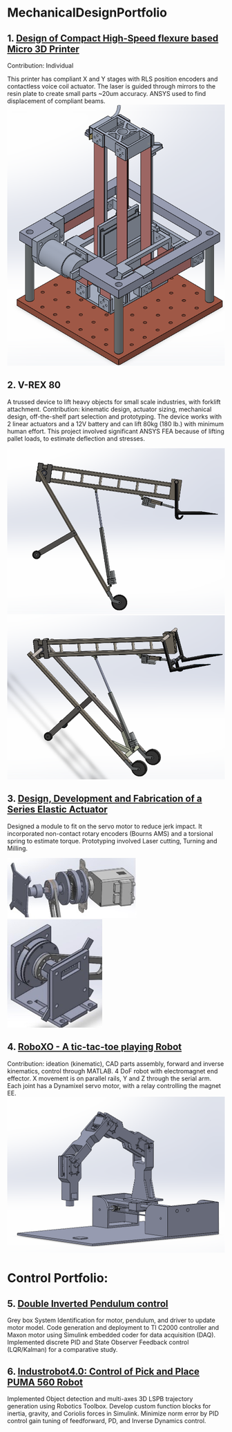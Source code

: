 # MechanicalDesignPortfolio

## 1. [Design of Compact High-Speed flexure based Micro 3D Printer](https://drive.google.com/file/d/1S0hZVuJbHFU6S8SvaRywW3aEAxqxxq-C/view?usp=sharing)

Contribution: Individual

This printer has compliant X and Y stages with RLS position encoders and
contactless voice coil actuator. The laser is guided through mirrors to the
resin plate to create small parts ~20um accuracy. ANSYS used to find
displacement of compliant beams.
![image](https://github.com/shubhamwani376/MechanicalDesignPortfolio/blob/main/Reference/iitb.png)

##  2. V-REX 80 
A trussed device to lift heavy objects for small scale industries, with forklift attachment.
Contribution: kinematic design, actuator sizing, mechanical design,
off-the-shelf part selection and prototyping.
The device works with 2 linear actuators and a 12V battery and can lift 80kg
(180 lb.) with minimum human effort. This project involved significant ANSYS
FEA because of lifting pallet loads, to estimate deflection and stresses.

![image](https://github.com/shubhamwani376/MechanicalDesignPortfolio/blob/main/Reference/vrex1.png)
![image](https://github.com/shubhamwani376/MechanicalDesignPortfolio/blob/main/Reference/vrex2.png)

## 3. [Design, Development and Fabrication of a Series Elastic Actuator](https://drive.google.com/file/d/1mJYNtMy62UZQn2ozjJne5kkfdMDKdUJf/view?usp=sharing)

Designed a module to fit on the servo motor to reduce jerk impact. It
incorporated non-contact rotary encoders (Bourns AMS) and a torsional
spring to estimate torque. Prototyping involved Laser cutting, Turning and
Milling.

![image](https://github.com/shubhamwani376/MechanicalDesignPortfolio/blob/main/Reference/iisc.jpg)
![image](https://github.com/shubhamwani376/MechanicalDesignPortfolio/blob/main/Reference/iisc2.jpg)

## 4. [RoboXO - A tic-tac-toe playing Robot](https://github.com/shubhamwani376/RoboXO)
Contribution: ideation (kinematic), CAD parts
assembly, forward and inverse kinematics, control through MATLAB.
4 DoF robot with electromagnet end effector. X movement is on parallel
rails, Y and Z through the serial arm. Each joint has a Dynamixel servo motor,
with a relay controlling the magnet EE.
![image](https://github.com/shubhamwani376/MechanicalDesignPortfolio/blob/main/Reference/roboxo.png)


# Control Portfolio:
## 5. [Double Inverted Pendulum control](https://github.com/shubhamwani376/DigitalMotionControl)
Grey box System Identification for motor, pendulum, and driver to update
motor model. Code generation and deployment to TI C2000 controller and
Maxon motor using Simulink embedded coder for data acquisition (DAQ).
Implemented discrete PID and State Observer Feedback control
(LQR/Kalman) for a comparative study.

## 6. [Industrobot4.0: Control of Pick and Place PUMA 560 Robot](https://www.github.com/shubhamwani376/PUMA560_Industrial_Sorting_Robot)
Implemented Object detection and multi-axes 3D LSPB trajectory generation
using Robotics Toolbox. Develop custom function blocks for inertia, gravity,
and Coriolis forces in Simulink. Minimize norm error by PID control gain
tuning of feedforward, PD, and Inverse Dynamics control.
